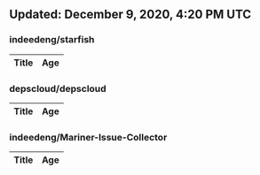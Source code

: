 ## Updated: December 9, 2020, 4:20 PM UTC


### indeedeng/starfish
|**Title**|**Age**|
|:----|:----|


### depscloud/depscloud
|**Title**|**Age**|
|:----|:----|


### indeedeng/Mariner-Issue-Collector
|**Title**|**Age**|
|:----|:----|